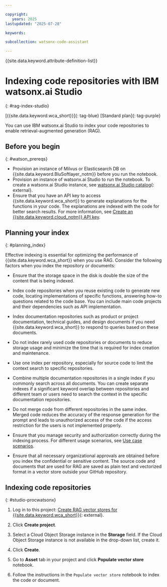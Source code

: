 ```yaml
---

copyright:
   years: 2025
lastupdated: "2025-07-28"

keywords: 

subcollection: watsonx-code-assistant

---
```


{{site.data.keyword.attribute-definition-list}}

# Indexing code repositories with IBM watsonx.ai Studio
{: #rag-index-studio}

[{{site.data.keyword.wca_short}}]{: tag-blue} [Standard plan]{: tag-purple}
 
You can use IBM watsonx.ai Studio to index your code repositories to enable retrieval-augmented generation (RAG).

## Before you begin
{: #watson_prereqs}

- Provision an instance of Milvus or Elasticsearch DB on {{site.data.keyword.BluSoftlayer_notm}} before you run the notebook.
- Provision an instance of watsonx.ai Studio to run the notebook. To create a watsonx.ai Studio instance, see [watsonx.ai Studio catalog](https://cloud.ibm.com/catalog/services/watsonxai-studio){: external}.
- Ensure that you have an API key to access {{site.data.keyword.wca_short}} to generate explanations for the functions in your code. The explanations are indexed with the code for better search results. For more information, see [Create an {{site.data.keyword.cloud_notm}} API key](/docs/watsonx-code-assistant?topic=watsonx-code-assistant-cloud-setup-wca-vscode#cloud-setup-wca-vscode-create-api-key). 

## Planning your index
{: #planning_index}

Effective indexing is essential for optimizing the performance of {{site.data.keyword.wca_short}} when you use RAG. Consider the following factors when you index the repository or documents:

- Ensure that the storage space in the disk is double the size of the content that is being indexed.

- Index code repositories when you reuse existing code to generate new code, locating implementations of specific functions, answering how-to questions related to the code base. You can include main code projects and their dependencies such as API implementation.

- Index documentation repositories such as product or project documentation, technical guides, and design documents if you need {{site.data.keyword.wca_short}} to respond to queries based on these documents.

- Do not index rarely used code repositories or documents to reduce storage usage and minimize the time that is required for index creation and maintenance.

- Use one index per repository, especially for source code to limit the context search to specific repositories.

- Combine multiple documentation repositories in a single index if you commonly search across all documents. You can create separate indexes if a significant keyword overlap between repositories and different team or users need to search the context in the specific documentation repositories.
   
- Do not merge code from different repositories in the same index. Merged code reduces the accuracy of the response generation for the prompt and leads to unauthorized access of the code if the access restriction for the users is not implemented properly.

- Ensure that you manage security and authorization correctly during the indexing process. For different usage scenarios, see [Use case scenarios](/docs/watsonx-code-assistant?topic=watsonx-code-assistant-rag-overview#rag_usecase).

- Ensure that all necessary organizational approvals are obtained before you index the confidential or sensitive content. The source code and documents that are used for RAG are saved as plain text and vectorized format in a vector store outside your GitHub repository.

## Indexing code repositories
{: #studio-procwatsonx}

1. Log in to this project: [Create RAG vector stores for {{site.data.keyword.wca_short}}](https://dataplatform.cloud.ibm.com/exchange/public/entry/view/6b610fcb-7308-456f-884c-9e5ec456218a?context=wx){: external}.

1. Click **Create project**.

1. Select a Cloud Object Storage instance in the **Storage** field. If the Cloud Object Storage instance is not available in the drop-down list, create it.

1. Click **Create**.

1. Go to **Asset** tab in your project and click **Populate vector store** notebook.

1. Follow the instructions in the `Populate vector store` notebook to index the code or document.
